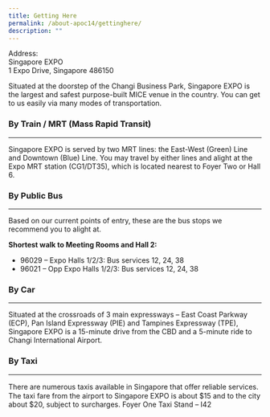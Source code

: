 ```yaml
---
title: Getting Here
permalink: /about-apoc14/gettinghere/
description: ""
---
```

Address: <br>
Singapore EXPO  
1 Expo Drive, Singapore 486150

Situated at the doorstep of the Changi Business Park, Singapore EXPO is the largest and safest purpose-built MICE venue in the country. You can get to us easily via many modes of transportation.

### By Train / MRT (Mass Rapid Transit)
------
Singapore EXPO is served by two MRT lines: the East-West (Green) Line and Downtown (Blue) Line. You may travel by either lines and alight at the Expo MRT station (CG1/DT35), which is located nearest to Foyer Two or Hall 6.

### By Public Bus
------
Based on our current points of entry, these are the bus stops we recommend you to alight at.

**Shortest walk to Meeting Rooms and Hall 2:**

*   96029 – Expo Halls 1/2/3: Bus services 12, 24, 38
*   96021 – Opp Expo Halls 1/2/3: Bus services 12, 24, 38


### By Car
------

Situated at the crossroads of 3 main expressways – East Coast Parkway (ECP), Pan Island Expressway (PIE) and Tampines Expressway (TPE), Singapore EXPO is a 15-minute drive from the CBD and a 5-minute ride to Changi International Airport.

### By Taxi
-------

There are numerous taxis available in Singapore that oﬀer reliable services. The taxi fare from the airport to Singapore EXPO is about $15 and to the city about $20, subject to surcharges. Foyer One Taxi Stand – I42  
